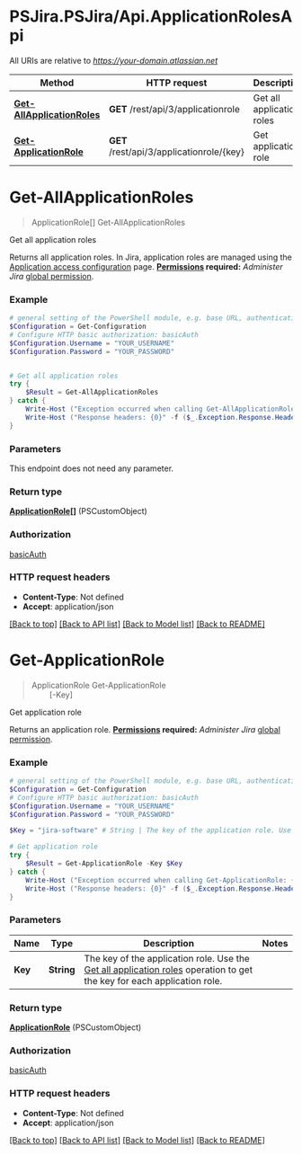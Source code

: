 # PSJira.PSJira/Api.ApplicationRolesApi

All URIs are relative to *https://your-domain.atlassian.net*

Method | HTTP request | Description
------------- | ------------- | -------------
[**Get-AllApplicationRoles**](ApplicationRolesApi.md#Get-AllApplicationRoles) | **GET** /rest/api/3/applicationrole | Get all application roles
[**Get-ApplicationRole**](ApplicationRolesApi.md#Get-ApplicationRole) | **GET** /rest/api/3/applicationrole/{key} | Get application role


<a name="Get-AllApplicationRoles"></a>
# **Get-AllApplicationRoles**
> ApplicationRole[] Get-AllApplicationRoles<br>

Get all application roles

Returns all application roles. In Jira, application roles are managed using the [Application access configuration](https://confluence.atlassian.com/x/3YxjL) page.  **[Permissions](#permissions) required:** *Administer Jira* [global permission](https://confluence.atlassian.com/x/x4dKLg).

### Example
```powershell
# general setting of the PowerShell module, e.g. base URL, authentication, etc
$Configuration = Get-Configuration
# Configure HTTP basic authorization: basicAuth
$Configuration.Username = "YOUR_USERNAME"
$Configuration.Password = "YOUR_PASSWORD"


# Get all application roles
try {
    $Result = Get-AllApplicationRoles
} catch {
    Write-Host ("Exception occurred when calling Get-AllApplicationRoles: {0}" -f ($_.ErrorDetails | ConvertFrom-Json))
    Write-Host ("Response headers: {0}" -f ($_.Exception.Response.Headers | ConvertTo-Json))
}
```

### Parameters
This endpoint does not need any parameter.

### Return type

[**ApplicationRole[]**](ApplicationRole.md) (PSCustomObject)

### Authorization

[basicAuth](../README.md#basicAuth)

### HTTP request headers

 - **Content-Type**: Not defined
 - **Accept**: application/json

[[Back to top]](#) [[Back to API list]](../README.md#documentation-for-api-endpoints) [[Back to Model list]](../README.md#documentation-for-models) [[Back to README]](../README.md)

<a name="Get-ApplicationRole"></a>
# **Get-ApplicationRole**
> ApplicationRole Get-ApplicationRole<br>
> &nbsp;&nbsp;&nbsp;&nbsp;&nbsp;&nbsp;&nbsp;&nbsp;[-Key] <String><br>

Get application role

Returns an application role.  **[Permissions](#permissions) required:** *Administer Jira* [global permission](https://confluence.atlassian.com/x/x4dKLg).

### Example
```powershell
# general setting of the PowerShell module, e.g. base URL, authentication, etc
$Configuration = Get-Configuration
# Configure HTTP basic authorization: basicAuth
$Configuration.Username = "YOUR_USERNAME"
$Configuration.Password = "YOUR_PASSWORD"

$Key = "jira-software" # String | The key of the application role. Use the [Get all application roles](#api-rest-api-3-applicationrole-get) operation to get the key for each application role.

# Get application role
try {
    $Result = Get-ApplicationRole -Key $Key
} catch {
    Write-Host ("Exception occurred when calling Get-ApplicationRole: {0}" -f ($_.ErrorDetails | ConvertFrom-Json))
    Write-Host ("Response headers: {0}" -f ($_.Exception.Response.Headers | ConvertTo-Json))
}
```

### Parameters

Name | Type | Description  | Notes
------------- | ------------- | ------------- | -------------
 **Key** | **String**| The key of the application role. Use the [Get all application roles](#api-rest-api-3-applicationrole-get) operation to get the key for each application role. | 

### Return type

[**ApplicationRole**](ApplicationRole.md) (PSCustomObject)

### Authorization

[basicAuth](../README.md#basicAuth)

### HTTP request headers

 - **Content-Type**: Not defined
 - **Accept**: application/json

[[Back to top]](#) [[Back to API list]](../README.md#documentation-for-api-endpoints) [[Back to Model list]](../README.md#documentation-for-models) [[Back to README]](../README.md)

